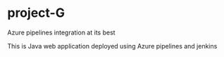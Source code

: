 # project-G
Azure pipelines integration at its best

This is Java web application deployed using Azure pipelines and jenkins
